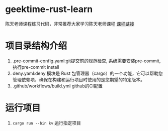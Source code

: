 # geektime-rust-learn
陈天老师课程练习代码，非常推荐大家学习陈天老师课程
[课程链接](http://gk.link/a/12czl)

# 项目录结构介绍
1. .pre-commit-config.yaml:git提交前的规范检查, 系统需要安装pre-commit,执行pre-commit install
2. deny.yaml:deny 模块是 Rust 包管理器（cargo）的一个功能，它可以帮助您管理依赖项，确保在构建和运行项目时使用的是您期望的特定版本。
3. .github/workflows/build.yml github的CI配置


# 运行项目
1. `cargo run --bin kv` 运行指定项目
